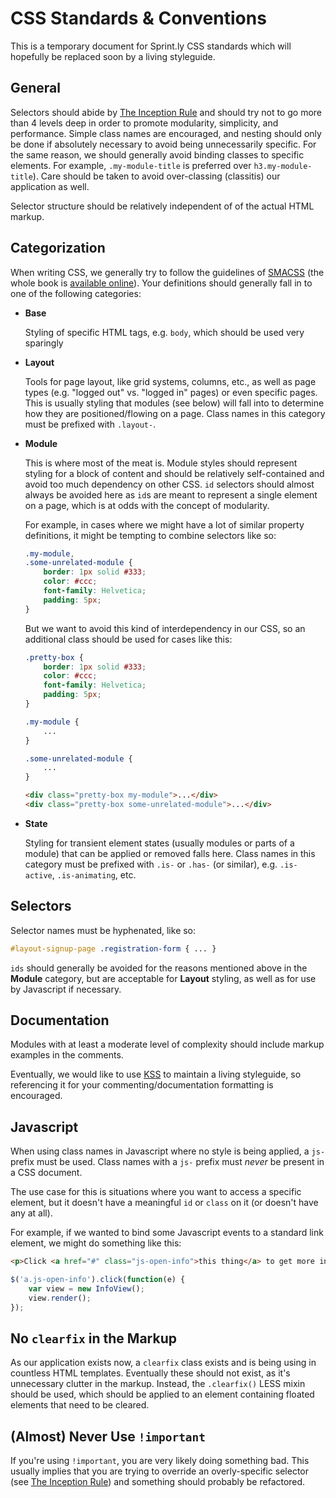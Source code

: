 # CSS Standards & Conventions

This is a temporary document for Sprint.ly CSS standards which will hopefully be replaced soon by a living styleguide.

## General

Selectors should abide by [The Inception Rule](http://thesassway.com/beginner/the-inception-rule) and should try not to go more than 4 levels deep in order to promote modularity, simplicity, and performance. Simple class names are encouraged, and nesting should only be done if absolutely necessary to avoid being unnecessarily specific. For the same reason, we should generally avoid binding classes to specific elements. For example, `.my-module-title` is preferred over `h3.my-module-title`). Care should be taken to avoid over-classing (classitis) our application as well.

Selector structure should be relatively independent of of the actual HTML markup.

## Categorization

When writing CSS, we generally try to follow the guidelines of [SMACSS](http://smacss.com/) (the whole book is [available online](http://smacss.com/book/)). Your definitions should generally fall in to one of the following categories:

*   **Base**
    
    Styling of specific HTML tags, e.g. `body`, which should be used very sparingly
*   **Layout**
    
    Tools for page layout, like grid systems, columns, etc., as well as page types (e.g. "logged out" vs. "logged in" pages) or even specific pages. This is usually styling that modules (see below) will fall into to determine how they are positioned/flowing on a page. Class names in this category must be prefixed with `.layout-`.
*   **Module**
    
    This is where most of the meat is. Module styles should represent styling for a block of content and should be relatively self-contained and avoid too much dependency on other CSS. `id` selectors should almost always be avoided here as `id`s are meant to represent a single element on a page, which is at odds with the concept of modularity.

    For example, in cases where we might have a lot of similar property definitions, it might be tempting to combine selectors like so:

    ```css
    .my-module,
    .some-unrelated-module {
        border: 1px solid #333;
        color: #ccc;
        font-family: Helvetica;
        padding: 5px;
    }
    ```

    But we want to avoid this kind of interdependency in our CSS, so an additional class should be used for cases like this:

    ```css
    .pretty-box {
        border: 1px solid #333;
        color: #ccc;
        font-family: Helvetica;
        padding: 5px;
    }

    .my-module {
        ...
    }

    .some-unrelated-module {
        ...
    }
    ```
    ```html
    <div class="pretty-box my-module">...</div>
    <div class="pretty-box some-unrelated-module">...</div>
    ```
*   **State**
    
    Styling for transient element states (usually modules or parts of a module) that can be applied or removed falls here. Class names in this category must be prefixed with `.is-` or `.has-` (or similar), e.g. `.is-active`, `.is-animating`, etc.

## Selectors

Selector names must be hyphenated, like so:

```css
#layout-signup-page .registration-form { ... }
```

`ids` should generally be avoided for the reasons mentioned above in the **Module** category, but are  acceptable for **Layout** styling, as well as for use by Javascript if necessary.

## Documentation

Modules with at least a moderate level of complexity should include markup examples in the comments.

Eventually, we would like to use [KSS](https://github.com/kneath/kss) to maintain a living styleguide, so referencing it for your commenting/documentation formatting is encouraged.

## Javascript

When using class names in Javascript where no style is being applied, a `js-` prefix must be used. Class names with a `js-` prefix must *never* be present in a CSS document.

The use case for this is situations where you want to access a specific element, but it doesn't have a meaningful `id` or `class` on it (or doesn't have any at all).

For example, if we wanted to bind some Javascript events to a standard link element, we might do something like this:

```html
<p>Click <a href="#" class="js-open-info">this thing</a> to get more info.</p>
```
```javascript
$('a.js-open-info').click(function(e) {
    var view = new InfoView();
    view.render();
});

```

## No `clearfix` in the Markup

As our application exists now, a `clearfix` class exists and is being using in countless HTML templates. Eventually these should not exist, as it's unnecessary clutter in the markup. Instead, the `.clearfix()` LESS mixin should be used, which should be applied to an element containing floated elements that need to be cleared.

## (Almost) Never Use `!important`

If you're using `!important`, you are very likely doing something bad. This usually implies that you are trying to override an overly-specific selector (see [The Inception Rule](http://thesassway.com/beginner/the-inception-rule)) and something should probably be refactored.
